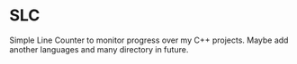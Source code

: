 # SLC
 Simple Line Counter to monitor progress over my C++ projects. Maybe add another languages and many directory in future.
